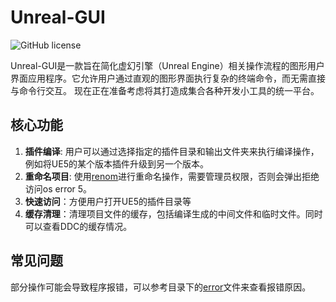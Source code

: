 # Unreal-GUI

![GitHub license](https://img.shields.io/github/license/G-POPLO/unreal-GUI.svg) 

Unreal-GUI是一款旨在简化虚幻引擎（Unreal Engine）相关操作流程的图形用户界面应用程序。它允许用户通过直观的图形界面执行复杂的终端命令，而无需直接与命令行交互。
现在正在准备考虑将其打造成集合各种开发小工具的统一平台。

## 核心功能

1. **插件编译**: 用户可以通过选择指定的插件目录和输出文件夹来执行编译操作，例如将UE5的某个版本插件升级到另一个版本。
2. **重命名项目**: 使用[renom](https://github.com/UnrealisticDev/Renom)进行重命名操作，需要管理员权限，否则会弹出拒绝访问os error 5。
3. **快速访问**：方便用户打开UE5的插件目录等
4. **缓存清理**：清理项目文件的缓存，包括编译生成的中间文件和临时文件。同时可以查看DDC的缓存情况。

## 常见问题
部分操作可能会导致程序报错，可以参考目录下的[error](https://github.com/G-POPLO/unreal-GUI/blob/master/error.md)文件来查看报错原因。



